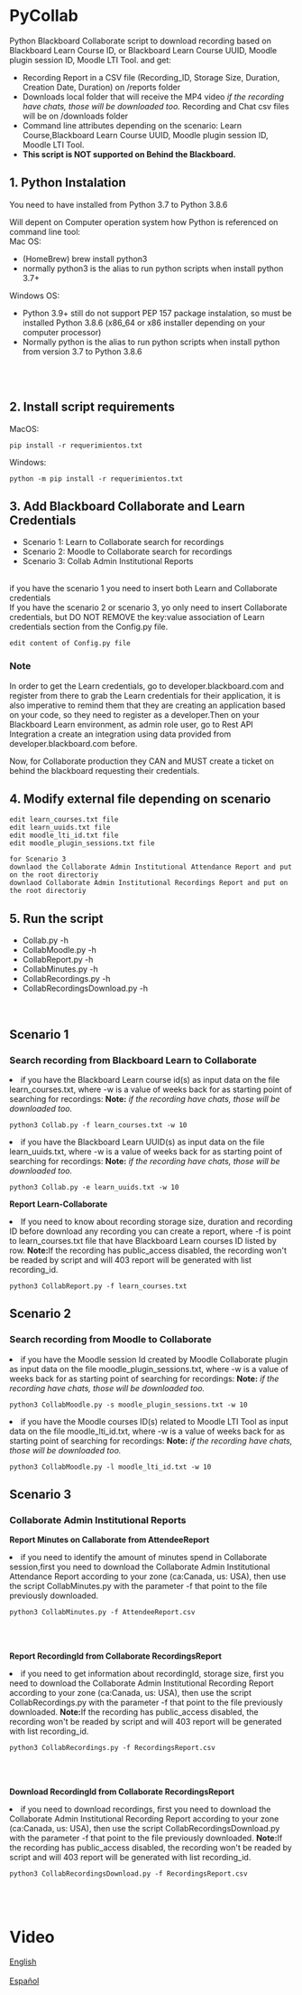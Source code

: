 # PyCollab


Python Blackboard Collaborate script to download recording based on Blackboard Learn Course ID, or Blackboard Learn Course UUID, Moodle plugin session ID, Moodle LTI Tool.
and get:
<ul>
<li>Recording Report in a CSV file (Recording_ID, Storage Size, Duration, Creation Date, Duration) on /reports folder
</li>
<li>Downloads local folder that will receive the MP4 video <i>if the recording have chats, those will be downloaded too.</i> Recording  and Chat csv files will be on /downloads folder
</li>
<li>Command line attributes depending on the scenario: Learn Course,Blackboard Learn Course UUID, Moodle plugin session ID, Moodle LTI Tool.
</li>

<li><b>This script is NOT supported on Behind the Blackboard.</b></li>
</ul>




## 1. Python Instalation 
You need to have installed from Python 3.7 to Python 3.8.6 

Will depent on Computer operation system how Python is referenced on command line tool:
<br> 
 Mac OS: 
 <ul> 
 <li>(HomeBrew)  brew install python3</li>
 <li>normally python3 is the alias to run python scripts when install python 3.7+</li>
</ul> 
Windows OS: 
<ul> 
 <li>Python 3.9+ still do not support PEP 157 package instalation, so must be installed Python 3.8.6 (x86_64 or x86 installer depending on your computer processor)</li>
 <li>Normally python is the alias to run python scripts when install python from version 3.7 to Python 3.8.6</li>
</ul>
<br>
<br>

## 2. Install script requirements

MacOS:

```
pip install -r requerimientos.txt
```

Windows:


```
python -m pip install -r requerimientos.txt
```

## 3. Add Blackboard Collaborate and Learn Credentials
<ul>
<li>Scenario 1:  Learn to Collaborate search for recordings</li>
<li>Scenario 2: Moodle to Collaborate search for recordings</li>
<li>Scenario 3: Collab Admin Institutional Reports</li>
</ul>

<br>
if you have the scenario 1 you need to insert both Learn and Collaborate credentials 
<br>
If you have the scenario 2 or scenario 3, yo only need to insert Collaborate credentials, but DO NOT REMOVE the key:value association of Learn credentials section from the Config.py file.
<br>

```
edit content of Config.py file
```


### Note

In order to get the Learn credentials, go to developer.blackboard.com and register from there to grab the Learn credentials for their application, it is also imperative to remind them that they are creating an application based on your code, so they need to register as a developer.Then on your Blackboard Learn environment, as admin role user, go to Rest API Integration a create an integration using data provided from developer.blackboard.com before.


Now, for Collaborate production they CAN and MUST create a ticket on behind the blackboard requesting their credentials.

## 4. Modify external file depending on scenario
```
edit learn_courses.txt file
edit learn_uuids.txt file
edit moodle_lti_id.txt file
edit moodle_plugin_sessions.txt file

for Scenario 3
downlaod the Collaborate Admin Institutional Attendance Report and put on the root directoriy
downlaod Collaborate Admin Institutional Recordings Report and put on the root directoriy
```


## 5. Run the script

<ul>
<li>Collab.py -h</li>
<li>CollabMoodle.py -h</li>
<li>CollabReport.py -h</li>
<li>CollabMinutes.py -h</li>
<li>CollabRecordings.py -h</li>
<li>CollabRecordingsDownload.py -h</li>
</ul>
<br>

## Scenario 1
### Search recording from Blackboard Learn to Collaborate  

<li>if you have the Blackboard Learn course id(s) as input data on the file learn_courses.txt, where -w is a value of weeks back for as starting point of searching for recordings:
<B>Note:</B> <i>if the recording have chats, those will be downloaded too.</i>
</li>

```
python3 Collab.py -f learn_courses.txt -w 10   
```
<li>
if you have the Blackboard Learn UUID(s) as input data on the file learn_uuids.txt, where -w is a value of weeks back for as starting point of searching for recordings:
<B>Note:</B> <i>if the recording have chats, those will be downloaded too.</i>
</li>

```
python3 Collab.py -e learn_uuids.txt -w 10   
```

<b>Report Learn-Collaborate</b>
<li>
If you need to know about recording storage size, duration and  recording ID before download any recording you can create a report, where -f is point to learn_courses.txt file that have Blackboard Learn courses ID listed by row.
<b>Note:</b>If the recording has public_access disabled, the recording won't be readed by script and will 403 report will be generated with list recording_id.

</li>

```
python3 CollabReport.py -f learn_courses.txt
```


## Scenario 2
### Search recording from Moodle to Collaborate  

<li>if you have the Moodle session Id created by Moodle Collaborate plugin as input data on the file moodle_plugin_sessions.txt, where -w is a value of weeks back for as starting point of searching for recordings:
<B>Note:</B> <i>if the recording have chats, those will be downloaded too.</i>
</li>

```
python3 CollabMoodle.py -s moodle_plugin_sessions.txt -w 10   
```
<li>
if you have the Moodle courses ID(s) related to Moodle LTI Tool as input data on the file moodle_lti_id.txt, where -w is a value of weeks back for as starting point of searching for recordings:
<B>Note:</B> <i>if the recording have chats, those will be downloaded too.</i>
</li>

```
python3 CollabMoodle.py -l moodle_lti_id.txt -w 10   
```


## Scenario 3
### Collaborate Admin Institutional Reports 

<b>Report Minutes on Callaborate from AttendeeReport</b>
<li>
if you need to identify the amount of minutes spend in Collaborate session,first  you need to download the Collaborate Admin Institutional Attendance Report according to your zone (ca:Canada, us: USA), then use the script CollabMinutes.py with the parameter -f that point to the file previously downloaded.
</li>

```
python3 CollabMinutes.py -f AttendeeReport.csv   
```

<br>
<br>

<b>Report RecordingId from Collaborate RecordingsReport</b>
<li>
if you need to get information about recordingId, storage size, first you need to download the Collaborate Admin Institutional Recording Report according to your zone (ca:Canada, us: USA), then use the script CollabRecordings.py with the parameter -f that point to the file previously downloaded. 
<b>Note:</b>If the recording has public_access disabled, the recording won't be readed by script and will 403 report will be generated with list recording_id.
</li>

```
python3 CollabRecordings.py -f RecordingsReport.csv   
```
<br>
<br>

<b>Download RecordingId from Collaborate RecordingsReport</b>
<li>
if you need to download recordings, first you need to download the Collaborate Admin Institutional Recording Report according to your zone (ca:Canada, us: USA), then use the script CollabRecordingsDownload.py with the parameter -f that point to the file previously downloaded. 
<b>Note:</b>If the recording has public_access disabled, the recording won't be readed by script and will 403 report will be generated with list recording_id.
</li>

```
python3 CollabRecordingsDownload.py -f RecordingsReport.csv   
```
<br>
<br>


# Video

<a href="https://www.youtube.com/watch?v=UxKZvBw_-NU" target="new">English</a>
<br>
<br>
<a href="https://www.youtube.com/watch?v=0ov-HZJeAE0&feature=youtu.be" target="new"> Español</a>